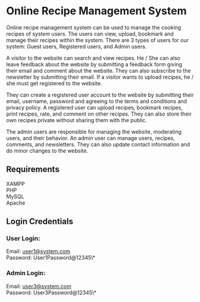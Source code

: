 # Online Recipe Management System

Online recipe management system can be used to manage the cooking recipes of system users. The users can view, upload, bookmark and manage their recipes within the system. There are 3 types of users for our system: Guest users, Registered users, and Admin users.

A visitor to the website can search and view recipes. He / She can also leave feedback about the website by submitting a feedback form giving their email and comment about the website. They can also subscribe to the newsletter by submitting their email. If a visitor wants to upload recipes, he / she must get registered to the website.

They can create a registered user account to the website by submitting their email, username, password and agreeing to the terms and conditions and privacy policy. A registered user can upload recipes, bookmark recipes, print recipes, rate, and comment on other recipes. They can also store their own recipes private without sharing them with the public.

The admin users are responsible for managing the website, moderating users, and their behavior. An admin user can manage users, recipes, comments, and newsletters. They can also update contact information and do minor changes to the website.

## Requirements

XAMPP\
PHP\
MySQL\
Apache

## Login Credentials

### User Login:

Email: user1@system.com\
Password: User1Password@12345\\*

### Admin Login:

Email: user3@system.com\
Password: User3Password@12345\\*
